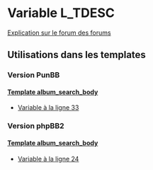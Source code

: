 # Variable L_TDESC
[Explication sur le forum des forums](http://forum.forumactif.com/t294113-listing-des-variables#L_TDESC)

## Utilisations dans les templates

### Version PunBB

#### [Template album_search_body](punbb/album_search_body.md)
* [Variable à la ligne 33](../punbb/album_search_body.tpl#L33)

### Version phpBB2

#### [Template album_search_body](subsilver/album_search_body.md)
* [Variable à la ligne 24](../subsilver/album_search_body.tpl#L24)